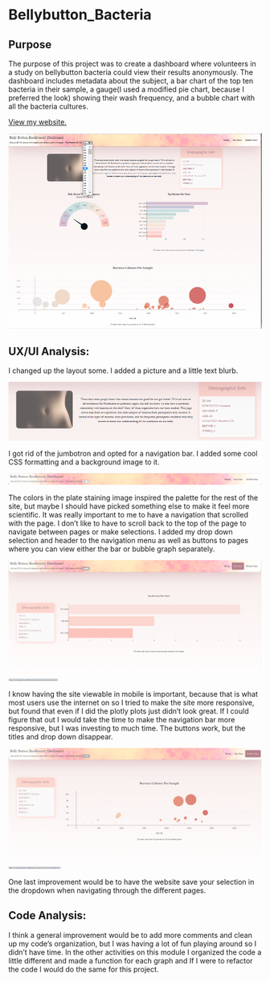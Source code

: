 # Bellybutton_Bacteria

## Purpose
The purpose of this project was to create a dashboard where volunteers in a study on bellybutton bacteria could view their results anonymously. The dashboard includes metadata about the subject, a bar chart of the top ten bacteria in their sample, a gauge(I used a modified pie chart, because I preferred the look) showing their wash frequency, and a bubble chart with all the bacteria cultures. 

[View my website.]( https://michelaz.github.io/Bellybutton_Bacteria/Submission/index.html)

![Bellybotton Website](https://github.com/MichelaZ/Bellybutton_Bacteria/blob/main/Resources/WholeSite.png)

## UX/UI Analysis:
I changed up the layout some. I added a picture and a little text blurb. 

![Meta Analysis & header info](https://github.com/MichelaZ/Bellybutton_Bacteria/blob/main/Resources/meta.png)

I got rid of the jumbotron and opted for a navigation bar. I added some cool CSS formatting and a background image to it. 

![Nav](https://github.com/MichelaZ/Bellybutton_Bacteria/blob/main/Resources/Nav.png)

The colors in the plate staining image inspired the palette for the rest of the site, but maybe I should have picked something else to make it feel more scientific. It was really important to me to have a navigation that scrolled with the page. I don’t like to have to scroll back to the top of the page to navigate between pages or make selections. I added my drop down selection and header to the navigation menu as well as buttons to pages where you can view either the bar or bubble graph separately.
 
![bar](https://github.com/MichelaZ/Bellybutton_Bacteria/blob/main/Resources/bar.png)

I know having the site viewable in mobile is important, because that is what most users use the internet on so I tried to make the site more responsive, but found that even if I did the plotly plots just didn’t look great. If I could figure that out I would take the time to make the navigation bar more responsive, but I was investing to much time. The buttons work, but the titles and drop down disappear.
 
![bubble](https://github.com/MichelaZ/Bellybutton_Bacteria/blob/main/Resources/bubble.png)

One last improvement would be to have the website save your selection in the dropdown when navigating through the different pages.

## Code Analysis:
I think a general improvement would be to add more comments and clean up my code’s organization, but I was having a lot of fun playing around so I didn’t have time. In the other activities on this module I organized the code a little different and made a function for each graph and If I were to refactor the code I would do the same for this project. 
